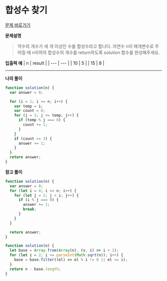 # 합성수 찾기

[문제 바로가기](https://school.programmers.co.kr/learn/courses/30/lessons/120846)

**문제설명**

> 약수의 개수가 세 개 이상인 수를 합성수라고 합니다. 자연수 n이 매개변수로 주어질 때 n이하의 합성수의 개수를 return하도록 solution 함수를 완성해주세요.

**입출력 예**
| n | result |
| --- | --- |
| 10 | 5 |
| 15 | 8 |

---

**나의 풀이**

```javascript
function solution(n) {
  var answer = 0;

  for (i = 1; i <= n; i++) {
    var temp = i;
    var count = 0;
    for (j = 1; j <= temp; j++) {
      if (temp % j === 0) {
        count += 1;
      }
    }
    if (count >= 3) {
      answer += 1;
    }
  }
  return answer;
}
```

**참고 풀이**

```javascript
function solution(n) {
  var answer = 0;
  for (let i = 4; i <= n; i++) {
    for (let j = 2; j < i; j++) {
      if (i % j === 0) {
        answer += 1;
        break;
      }
    }
  }

  return answer;
}
```

```javascript
function solution(n) {
  let base = Array.from(Array(n), (v, i) => i + 1);
  for (let i = 2; i <= parseInt(Math.sqrt(n)); i++) {
    base = base.filter((el) => el % i != 0 || el <= i);
  }
  return n - base.length;
}
```

